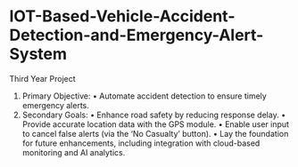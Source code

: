 # IOT-Based-Vehicle-Accident-Detection-and-Emergency-Alert-System
Third Year Project
1.	Primary Objective:
• Automate accident detection to ensure timely emergency alerts.
2.	Secondary Goals:
• Enhance road safety by reducing response delay.
• Provide accurate location data with the GPS module.
• Enable user input to cancel false alerts (via the ‘No Casualty’
button).
• Lay the foundation for future enhancements, including integration
with cloud-based monitoring and AI analytics.
